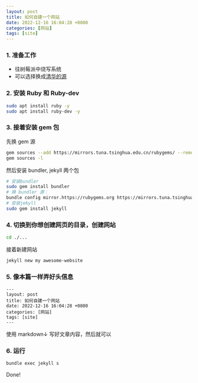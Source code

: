```yaml
---
layout: post
title: 如何自建一个网站
date: 2022-12-16 16:04:28 +0800
categories: [网站]
tags: [site]
---
```

### 1. 准备工作
- 往树莓派中烧写系统
- 可以选择换成[清华的源](https://mirrors.tuna.tsinghua.edu.cn/)

### 2. 安装 Ruby 和 Ruby-dev
```bash
sudo apt install ruby -y
sudo apt install ruby-dev -y
```

### 3. 接着安装 gem 包
先换 gem 源
```bash
gem sources --add https://mirrors.tuna.tsinghua.edu.cn/rubygems/ --remove https://rubygems.org/
gem sources -l
```
然后安装 bundler, jekyll 两个包
```bash
# 安装bundler
sudo gem install bundler
# 换 bundler 源：
bundle config mirror.https://rubygems.org https://mirrors.tuna.tsinghua.edu.cn/rubygems
# 安装jekyll
sudo gem install jekyll
```

### 4. 切换到你想创建网页的目录，创建网站
```bash
cd ./...
```
接着新建网站
```bash
jekyll new my awesome-website
```

### 5. 像本篇一样弄好头信息
```liquid
---
layout: post
title: 如何自建一个网站
date: 2022-12-16 16:04:28 +0800
categories: [网站]
tags: [site]
---
```
使用 markdown↓ 写好文章内容，然后就可以

### 6. 运行
```bash
bundle exec jekyll s
```
Done!

<script src="https://utteranc.es/client.js"
        repo="laipuran/laipuran.github.io"
        issue-term="title"
        label="💬Comment"
        theme="github-dark"
        crossorigin="anonymous"
        async>
</script>
